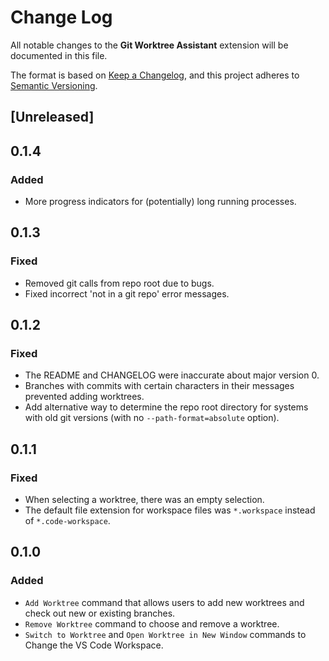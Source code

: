 # Change Log

All notable changes to the **Git Worktree Assistant** extension will be documented in this file.

The format is based on [Keep a Changelog](https://keepachangelog.com/en/1.1.0/), and this project adheres to [Semantic Versioning](https://semver.org/spec/v2.0.0.html).

## [Unreleased]

## 0.1.4

### Added

- More progress indicators for (potentially) long running processes.

## 0.1.3

### Fixed

- Removed git calls from repo root due to bugs.
- Fixed incorrect 'not in a git repo' error messages.

## 0.1.2

### Fixed

- The README and CHANGELOG were inaccurate about major version 0.
- Branches with commits with certain characters in their messages prevented adding worktrees.
- Add alternative way to determine the repo root directory for systems with old git versions (with no `--path-format=absolute` option).

## 0.1.1

### Fixed

- When selecting a worktree, there was an empty selection.
- The default file extension for workspace files was `*.workspace` instead of `*.code-workspace`.

## 0.1.0

### Added

- `Add Worktree` command that allows users to add new worktrees and check out new or existing branches.
- `Remove Worktree` command to choose and remove a worktree.
- `Switch to Worktree` and `Open Worktree in New Window` commands to Change the VS Code Workspace.
